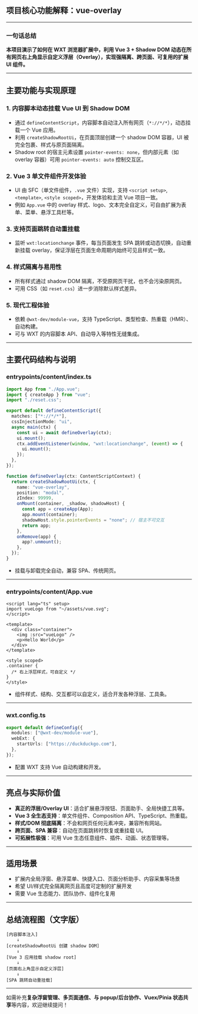 ## 项目核心功能解释：vue-overlay

---

### 一句话总结

**本项目演示了如何在 WXT 浏览器扩展中，利用 Vue 3 + Shadow DOM 动态在所有网页右上角显示自定义浮层（Overlay），实现强隔离、跨页面、可复用的扩展 UI 组件。**

---

## 主要功能与实现原理

### 1. 内容脚本动态挂载 Vue UI 到 Shadow DOM

- 通过 `defineContentScript`，内容脚本自动注入所有网页（`*://*/*`），动态挂载一个 Vue 应用。
- 利用 `createShadowRootUi`，在页面顶层创建一个 shadow DOM 容器，UI 被完全包裹、样式与原页面隔离。
- Shadow root 的宿主元素设置 `pointer-events: none`，但内部元素（如 overlay 容器）可用 `pointer-events: auto` 控制交互区。

### 2. Vue 3 单文件组件开发体验

- UI 由 SFC（单文件组件，`.vue` 文件）实现，支持 `<script setup>`, `<template>`, `<style scoped>`，开发体验和主流 Vue 项目一致。
- 例如 `App.vue` 中的 overlay 样式、logo、文本完全自定义，可自由扩展为表单、菜单、悬浮工具栏等。

### 3. 支持页面跳转自动重挂载

- 监听 `wxt:locationchange` 事件，每当页面发生 SPA 跳转或动态切换，自动重新挂载 overlay，保证浮层在页面生命周期内始终可见且样式一致。

### 4. 样式隔离与易用性

- 所有样式通过 shadow DOM 隔离，不受原网页干扰，也不会污染原网页。
- 可用 CSS（如 `reset.css`）进一步消除默认样式差异。

### 5. 现代工程体验

- 依赖 `@wxt-dev/module-vue`，支持 TypeScript、类型检查、热重载（HMR）、自动构建。
- 可与 WXT 的内容脚本 API、自动导入等特性无缝集成。

---

## 主要代码结构与说明

### entrypoints/content/index.ts

```typescript
import App from "./App.vue";
import { createApp } from "vue";
import "./reset.css";

export default defineContentScript({
  matches: ["*://*/*"],
  cssInjectionMode: "ui",
  async main(ctx) {
    const ui = await defineOverlay(ctx);
    ui.mount();
    ctx.addEventListener(window, "wxt:locationchange", (event) => {
      ui.mount();
    });
  },
});

function defineOverlay(ctx: ContentScriptContext) {
  return createShadowRootUi(ctx, {
    name: "vue-overlay",
    position: "modal",
    zIndex: 99999,
    onMount(container, _shadow, shadowHost) {
      const app = createApp(App);
      app.mount(container);
      shadowHost.style.pointerEvents = "none"; // 宿主不可交互
      return app;
    },
    onRemove(app) {
      app?.unmount();
    },
  });
}
```

- 挂载与卸载完全自动，兼容 SPA、传统网页。

---

### entrypoints/content/App.vue

```vue
<script lang="ts" setup>
import vueLogo from "~/assets/vue.svg";
</script>

<template>
  <div class="container">
    <img :src="vueLogo" />
    <p>Hello World</p>
  </div>
</template>

<style scoped>
.container {
  /* 右上浮层样式，可自定义 */
}
</style>
```

- 组件样式、结构、交互都可以自定义，适合开发各种浮层、工具条。

---

### wxt.config.ts

```typescript
export default defineConfig({
  modules: ["@wxt-dev/module-vue"],
  webExt: {
    startUrls: ["https://duckduckgo.com"],
  },
});
```

- 配置 WXT 支持 Vue 自动构建和开发。

---

## 亮点与实际价值

- **真正的浮层/Overlay UI**：适合扩展悬浮按钮、页面助手、全局快捷工具等。
- **Vue 3 全生态支持**：单文件组件、Composition API、TypeScript、热重载。
- **样式/DOM 彻底隔离**：不会和网页任何元素冲突，兼容所有网站。
- **跨页面、SPA 兼容**：自动在页面跳转时恢复或重挂载 UI。
- **可拓展性极强**：可用 Vue 生态任意组件、插件、动画、状态管理等。

---

## 适用场景

- 扩展内全局浮窗、悬浮菜单、快捷入口、页面分析助手、内容采集等场景
- 希望 UI/样式完全隔离网页且高度可定制的扩展开发
- 需要 Vue 生态能力、团队协作、组件化复用

---

## 总结流程图（文字版）

```
[内容脚本注入]
    ↓
[createShadowRootUi 创建 shadow DOM]
    ↓
[Vue 3 应用挂载 shadow root]
    ↓
[页面右上角显示自定义浮层]
    ↓
[SPA 跳转自动重挂载]
```

---

如需补充**复杂浮窗管理、多页面通信、与 popup/后台协作、Vuex/Pinia 状态共享**等内容，欢迎继续提问！
